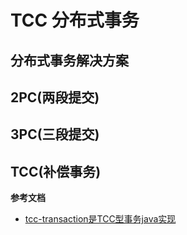 # TCC 分布式事务

## 分布式事务解决方案

## 2PC(两段提交)

## 3PC(三段提交)

## TCC(补偿事务)

**参考文档**
- [tcc-transaction是TCC型事务java实现](https://github.com/changmingxie/tcc-transaction)